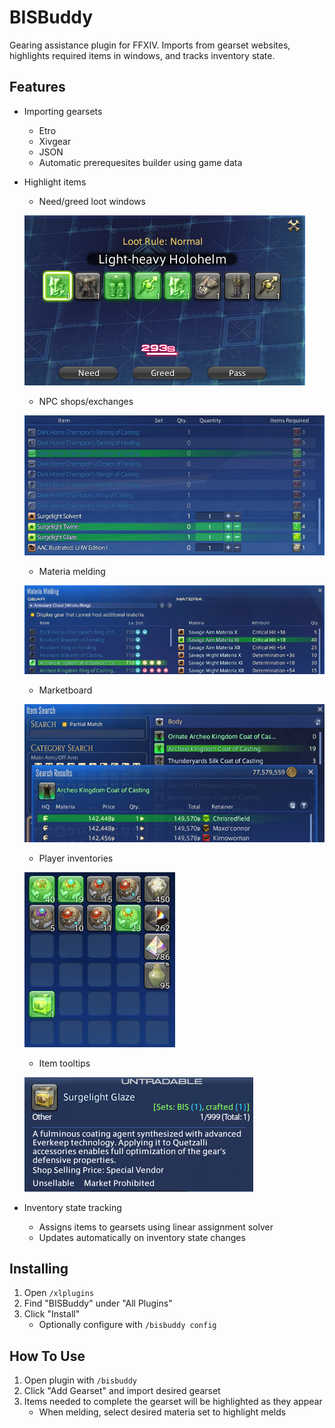 # BISBuddy

Gearing assistance plugin for FFXIV. Imports from gearset websites, highlights
required items in windows, and tracks inventory state.

## Features
* Importing gearsets
  * Etro
  * Xivgear
  * JSON
  * Automatic prerequesites builder using game data
* Highlight items
  * Need/greed loot windows

  ![Items highlighted in need/greed loot window](/images/needgreed.png?raw=true "Need/Greed Loot")

  * NPC shops/exchanges
  
  ![Items highlighted in NPC shop](/images/npcshopexchange.png?raw=true "NPC Shop/Exchange")
  
  * Materia melding
    
  ![Items and materia highlighted when melding](/images/materiamelding.png?raw=true "Materia Melding")

  * Marketboard

  ![Item listings highlighted in marketboard](/images/marketboard.png?raw=true "Marketboard Listing")
  
  * Player inventories
  
  ![Items highlighted in inventory window](/images/inventory.png?raw=true "Player Inventory")
  
  * Item tooltips
  
  ![Gearsets needing items listed on item tooltip](/images/itemtooltip.png?raw=true "Item Tooltip")
  
* Inventory state tracking
  * Assigns items to gearsets using linear assignment solver
  * Updates automatically on inventory state changes

## Installing

1. Open `/xlplugins`
2. Find "BISBuddy" under "All Plugins"
3. Click "Install"
    * Optionally configure with `/bisbuddy config`

## How To Use

1. Open plugin with `/bisbuddy`
2. Click "Add Gearset" and import desired gearset
3. Items needed to complete the gearset will be highlighted as they appear
    * When melding, select desired materia set to highlight melds
